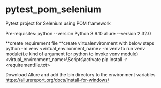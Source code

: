 # pytest_pom_selenium
Pytest project for Selenium using POM framework

Pre-requisites:
python --version
Python 3.9.10
allure --version
2.32.0


**create requirement file
**create virtualenvironment with below steps
python -m venv <virtual_environment_name>
       -m venv to run venv module(i.e kind of argument for python to invoke venv module)
<virtual_environment_name>\Scripts\activate
pip install -r <requirementfile.txt>


Download Allure and add the bin directory to the environment variables
https://allurereport.org/docs/install-for-windows/